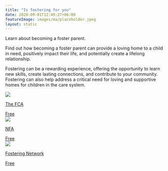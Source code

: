 ```yaml
---
title: "Is fostering for you"
date: 2020-09-01T12:49:27+06:00
featureImage: images/ma/placeholder.jpeg
layout: static
---
```


Learn about becoming a foster parent.

Find out how becoming a foster parent can provide a loving home to a child in need, positively impact their life, and potentially create a lifelong relationship.

Fostering can be a rewarding experience, offering the opportunity to learn new skills, create lasting connections, and contribute to your community. Fostering can also help address a critical need for loving and supportive homes for children in the care system.

<a class="ma-link" href="https://www.thefca.co.uk/about-fostering/how-to-become-a-foster-parent/"><div class="ma-card ma-card-Community"><div class="ma-icon"><img src ="/images/icon-check.png"/></div><div class="ma-name"><p>The FCA</p></div><div class="ma-paid-text"><span>Free</span></div></div></a><a class="ma-link" href="https://www.planteriagroup.com/blog/celebrating-butterfly-awareness-day/"><div class="ma-card ma-card-Community"><div class="ma-icon"><img src ="/images/icon-check.png"/></div><div class="ma-name"><p>NFA</p></div><div class="ma-paid-text"><span>Free</span></div></div></a><a class="ma-link" href="https://www.thefosteringnetwork.org.uk/advice-information/could-you-foster/frequently-asked-questions"><div class="ma-card ma-card-Community"><div class="ma-icon"><img src ="/images/icon-check.png"/></div><div class="ma-name"><p>Fostering Network</p></div><div class="ma-paid-text"><span>Free</span></div></div></a>  

<br/><br/>






